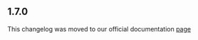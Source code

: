## 1.7.0

This changelog was moved to our official documentation [page](https://docs.tryrook.io/docs/category/sdks)
